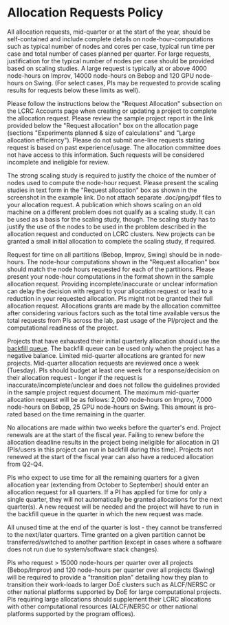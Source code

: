 # Allocation Requests Policy

All allocation requests, mid-quarter or at the start of the year, should be self-contained and include complete details on node-hour-computations such as typical number of nodes and cores per case, typical run time per case and total number of cases planned per quarter. For large requests, justification for the typical number of nodes per case should be provided based on scaling studies. A large request is typically at or above 4000 node-hours on Improv, 14000 node-hours on Bebop and 120 GPU node-hours on Swing. (For select cases, PIs may be requested to provide scaling results for requests below these limits as well).

Please follow the instructions below the "Request Allocation" subsection on the LCRC Accounts page when creating or updating a project to complete the allocation request. Please review the sample project report in the link provided below the "Request allocation" box on the allocation page (sections "Experiments planned & size of calculations" and "Large allocation efficiency"). Please do not submit one-line requests stating request is based on past experience/usage. The allocation committee does not have access to this information. Such requests will be considered incomplete and ineligible for review.

The strong scaling study is required to justify the choice of the number of nodes used to compute the node-hour request. Please present the scaling studies in text form in the "Request allocation" box as shown in the screenshot in the example link. Do not attach separate .doc/png/pdf files to your allocation request. A publication which shows scaling on an old machine on a different problem does not qualify as a scaling study. It can be used as a basis for the scaling study, though. The scaling study has to justify the use of the nodes to be used in the problem described in the allocation request and conducted on LCRC clusters. New projects can be granted a small initial allocation to complete the scaling study, if required.

Request for time on all partitions (Bebop, Improv, Swing) should be in node-hours. The node-hour computations shown in the "Request allocation" box should match the node hours requested for each of the partitions. Please present your node-hour computations in the format shown in the sample allocation request. Providing incomplete/inaccurate or unclear information can delay the decision with regard to your allocation request or lead to a reduction in your requested allocation. PIs might not be granted their full allocation request. Allocations grants are made by the allocation committee after considering various factors such as the total time available versus the total requests from PIs across the lab, past usage of the PI/project and the computational readiness of the project.

Projects that have exhausted their initial quarterly allocation should use the [backfill queue](https://docs.lcrc.anl.gov/bebop/running-jobs-bebop/?h=backfill#backfill-queue).  The backfill queue can be used only when the project has a negative balance.  Limited mid-quarter allocations are granted for new projects.  Mid-quarter allocation requests are reviewed once a week (Tuesday). PIs should budget at least one week for a response/decision on their allocation request - longer if the request is inaccurate/incomplete/unclear and does not follow the guidelines provided in the sample project request document. The maximum mid-quarter allocation request will be as follows: 2,000 node-hours on Improv, 7,000 node-hours on Bebop, 25 GPU node-hours on Swing. This amount is pro-rated based on the time remaining in the quarter.


No allocations are made within two weeks before the quarter's end.  Project renewals are at the start of the fiscal year. Failing to renew before the allocation deadline results in the project being ineligible for allocation in Q1 (PIs/users in this project can run in backfill during this time). Projects not renewed at the start of the fiscal year can also have a reduced allocation from Q2-Q4.

PIs who expect to use time for all the remaining quarters for a given allocation year (extending from October to September) should enter an allocation request for all quarters. If a PI has applied for time for only a single quarter, they will not automatically be granted allocations for the next quarter(s). A new request will be needed and the project will have to run in the backfill queue in the quarter in which the new request was made.

All unused time at the end of the quarter is lost - they cannot be transferred to the next/later quarters.   Time granted on a given partition cannot be transferred/switched to another partition (except in cases where a software does not run due to system/software stack changes).

PIs who request > 15000 node-hours per quarter over all projects (Bebop/Improv) and 120 node-hours per quarter over all projects (Swing) will be required to provide a "transition plan" detailing how they plan to transition their work-loads to larger DoE clusters such as ALCF/NERSC or other national platforms supported by DoE for large computational projects.  PIs requiring large allocations should supplement their LCRC allocations with other computational resources (ALCF/NERSC or other national platforms supported by the program offices).